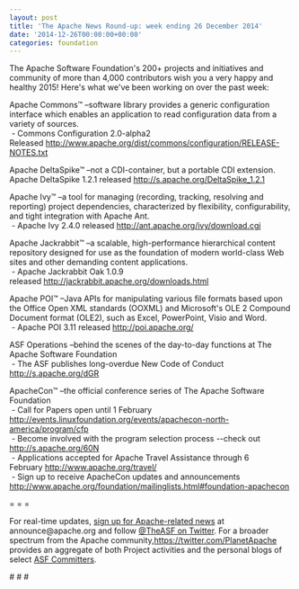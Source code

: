 ```yaml
---
layout: post
title: 'The Apache News Round-up: week ending 26 December 2014'
date: '2014-12-26T00:00:00+00:00'
categories: foundation
---
```

<p>The Apache Software Foundation's 200+ projects and initiatives and community of more than 4,000 contributors wish you a very happy and healthy 2015! Here's what we've been working on over the past week:</p> 
  <p>Apache Commons™ –software library provides a generic configuration interface which enables an application to read configuration data from a variety of sources.<br />&nbsp;- Commons Configuration 2.0-alpha2 Released&nbsp;<a href="http://www.apache.org/dist/commons/configuration/RELEASE-NOTES.txt">http://www.apache.org/dist/commons/configuration/RELEASE-NOTES.txt</a></p> 
  <p>Apache DeltaSpike™ –not a CDI-container, but a portable CDI extension.<br />Apache DeltaSpike 1.2.1 released&nbsp;<a href="http://s.apache.org/DeltaSpike_1.2.1">http://s.apache.org/DeltaSpike_1.2.1</a></p> 
  <p>Apache Ivy™ –a tool for managing (recording, tracking, resolving and reporting) project dependencies, characterized by flexibility, configurability, and tight integration with Apache Ant.<br />&nbsp;- Apache Ivy&nbsp;2.4.0 released&nbsp;<a href="http://ant.apache.org/ivy/download.cgi">http://ant.apache.org/ivy/download.cgi</a></p> 
  <p>Apache Jackrabbit™ –a scalable, high-performance hierarchical content repository designed for use as the foundation of modern world-class Web sites and other demanding content applications.<br />&nbsp;-&nbsp;Apache Jackrabbit Oak 1.0.9 released&nbsp;<a href="http://jackrabbit.apache.org/downloads.html">http://jackrabbit.apache.org/downloads.html</a></p> 
  <p>Apache POI™ –Java APIs for manipulating various file formats based upon the Office Open XML standards (OOXML) and Microsoft's OLE 2 Compound Document format (OLE2), such as Excel, PowerPoint, Visio and Word.<br />&nbsp;- Apache POI 3.11 released <a href="http://poi.apache.org/">http://poi.apache.org/</a></p> 
  <p> </p> 
  <p>ASF Operations –behind the scenes of the day-to-day functions at The Apache Software Foundation<br />&nbsp;- The ASF publishes long-overdue New Code of Conduct <a href="http://s.apache.org/dGR">http://s.apache.org/dGR</a></p> 
  <p>ApacheCon™ –the official conference series of The Apache Software Foundation<br />&nbsp;- Call for Papers open until 1 February <a href="http://events.linuxfoundation.org/events/apachecon-north-america/program/cfp">http://events.linuxfoundation.org/events/apachecon-north-america/program/cfp</a><br />&nbsp;- Become involved with the program selection process --check out <a href="http://s.apache.org/60N">http://s.apache.org/60N</a><br />&nbsp;- Applications accepted for Apache Travel Assistance through 6 February&nbsp;<a href="http://www.apache.org/travel/">http://www.apache.org/travel/</a><br />&nbsp;- Sign up to receive ApacheCon updates and announcements <a href="http://www.apache.org/foundation/mailinglists.html#foundation-apachecon">http://www.apache.org/foundation/mailinglists.html#foundation-apachecon</a></p> 
  <p> </p> 
  <p>= = =</p> 
  <p>For real-time updates, <a href="http://www.apache.org/foundation/mailinglists.html#foundation-announce">sign up for Apache-related news</a> at announce@apache.org and follow <a href="https://twitter.com/TheASF">@TheASF on Twitter</a>. For a broader spectrum from the Apache community,<a href="https://twitter.com/PlanetApache">https://twitter.com/PlanetApache</a> provides an aggregate of both Project activities and the personal blogs of select <a href="http://people.apache.org/">ASF Committers</a>.</p> 
  <p># # #&nbsp;</p>
